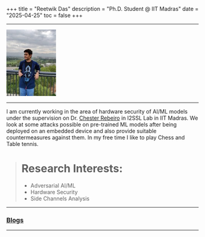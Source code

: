 +++
title = "Reetwik Das"
description = "Ph.D. Student @ IIT Madras"
date = "2025-04-25"
toc = false
+++

------------
![Alt Text](./profile.jpg)

------------

I am currently working in the area of hardware security of AI/ML models under the supervision on Dr. [Chester Rebeiro](https://www.cse.iitm.ac.in/~chester/) in I2SSL Lab in IIT Madras. We look at some attacks possible on pre-trained ML models after being deployed on an embedded device and also provide suitable countermeasures against them. In my free time I like to play Chess and Table tennis. 

>  # Research Interests: 
> * Adversarial AI/ML
> * Hardware Security
> * Side Channels Analysis 

------------

### [Blogs](https://reetwikdasblogs.azurewebsites.net/)

------------

